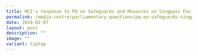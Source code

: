 ```yaml
---
title: MCI's response to PQ on Safeguards and Measures on Singpass Facial Verification
permalink: /media-centre/parliamentary-questions/pq-on-safeguards-singpass-facial-verification/
date: 2024-02-07
layout: post
description: ""
image: ""
variant: tiptap
---
```

